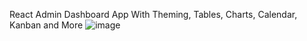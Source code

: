 React Admin Dashboard App With Theming, Tables, Charts, Calendar, Kanban and More
![image](https://user-images.githubusercontent.com/84550438/217617152-c3cc266e-75fa-41bf-a153-ee5e41d0b9bf.png)

